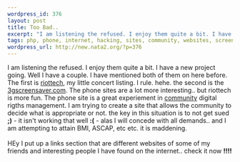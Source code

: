 ```yaml
--- 
wordpress_id: 376
layout: post
title: Too Bad..
excerpt: "I am listening the refused. I enjoy them quite a bit. I have a new project going. Well I have a couple. I have mentioned both of them on here before. The first is riottech, my little concert listing. I rule. hehe. the second is the "
tags: php, phone, internet, hacking, sites, community, websites, screensaver
wordpress_url: http://new.nata2.org/?p=376
---
```

I am listening the refused. I enjoy them quite a bit. I have a new project going. Well I have a couple. I have mentioned both of them on here before. The first is <a href="http://riottech.net">riottech</a>, my little concert listing. I rule. hehe. the second is the <a href="http://a500hacking.com%3C/a%3E/%3Ca%20href=">3gscreensaver.com</a>. The phone sites are a lot more interesting.. but riottech is more fun. The phone site is a great experiement in <a href="http://www.3gscreensaver.com/community.php">community</a> digital rigths management. I am trying to create a site that allows the community to decide what is appropriate or not. the key in this situation is to not get sued <b>;)</b> - it isn't working that well <b>:(</b> - alas I will concede with all demands.. and I am attempting to attain BMI, ASCAP, etc etc. it is maddening.<br>
<br>
HEy I put up a links section that are different websites of some of my friends and interesting people I have found on the internet.. check it now <b>!!!!</b>
